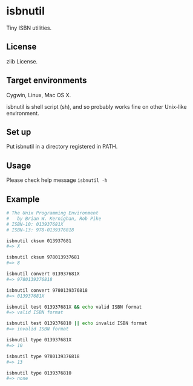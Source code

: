 isbnutil
========

Tiny ISBN utilities.

License
-------

zlib License.

Target environments
-------------------

Cygwin, Linux, Mac OS X.

isbnutil is shell script (sh), and so probably works fine on other Unix-like environment.

Set up
------

Put isbnutil in a directory registered in PATH.

Usage
-----

Please check help message `isbnutil -h`

Example
-------

```sh
# The Unix Programming Environment
#   by Brian W. Kernighan, Rob Pike
# ISBN-10: 013937681X
# ISBN-13: 978-0139376818

isbnutil cksum 013937681
#=> X

isbnutil cksum 978013937681
#=> 8

isbnutil convert 013937681X
#=> 9780139376818

isbnutil convert 9780139376818
#=> 013937681X

isbnutil test 013937681X && echo valid ISBN format
#=> valid ISBN format

isbnutil test 0139376810 || echo invalid ISBN format
#=> invalid ISBN format

isbnutil type 013937681X
#=> 10

isbnutil type 9780139376818
#=> 13

isbnutil type 0139376810
#=> none
```
